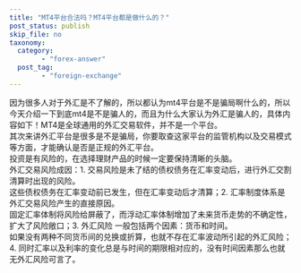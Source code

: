 ```yaml
---
title: "MT4平台合法吗？MT4平台都是做什么的？"
post_status: publish
skip_file: no
taxonomy:
  category:
        - "forex-answer"
  post_tag:
        - "foreign-exchange"
---
```


因为很多人对于外汇是不了解的，所以都认为mt4平台是不是骗局啊什么的，所以今天介绍一下到底mt4是不是骗人的，而且为什么大家认为外汇是骗人的，具体内容如下！MT4是全球通用的外汇交易软件，并不是一个平台。  
其次来讲外汇平台是很多是不是骗局，你要取查这家平台的监管机构以及交易模式等方面，才能确认是否是正规的外汇平台。  
投资是有风险的，在选择理财产品的时候一定要保持清晰的头脑。  
外汇交易风险成因：1. 交易风险是未了结的债权债务在汇率变动后，进行外汇交割清算时出现的风险。  
这些债权债务在汇率变动前已发生，但在汇率变动后才清算；2. 汇率制度体系是外汇交易风险产生的直接原因。  
固定汇率体制将风险给屏蔽了，而浮动汇率体制增加了未来货币走势的不确定性，扩大了风险敞口；3. 外汇风险 一般包括两个因素：货币和时间。  
如果没有两种不同货币间的兑换或折算，也就不存在汇率波动所引起的外汇风险；4. 同时汇率以及利率的变化总是与时间的期限相对应的，没有时间因素那么也就无外汇风险可言了。
